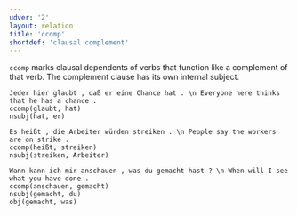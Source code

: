 ```yaml
---
udver: '2'
layout: relation
title: 'ccomp'
shortdef: 'clausal complement'
---
```


`ccomp` marks clausal dependents of verbs that function like a complement of that verb. The complement clause has its own internal subject.

~~~ sdparse
Jeder hier glaubt , daß er eine Chance hat . \n Everyone here thinks that he has a chance .
ccomp(glaubt, hat)
nsubj(hat, er)
~~~

~~~ sdparse
Es heißt , die Arbeiter würden streiken . \n People say the workers are on strike .
ccomp(heißt, streiken)
nsubj(streiken, Arbeiter)
~~~

~~~ sdparse
Wann kann ich mir anschauen , was du gemacht hast ? \n When will I see what you have done .
ccomp(anschauen, gemacht)
nsubj(gemacht, du)
obj(gemacht, was)
~~~
<!-- Interlanguage links updated Po 6. listopadu 2023, 21:42:34 CET -->
